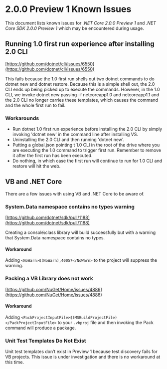 # 2.0.0 Preview 1 Known Issues

This document lists known issues for *.NET Core 2.0.0 Preview 1* and *.NET Core SDK 2.0.0 Preview 1* which may be encountered during usage.

## Running 1.0 first run experience after installing 2.0 CLI

[https://github.com/dotnet/cli/issues/6550](https://github.com/dotnet/cli/issues/6550)

This fails because the 1.0 first run shells out two dotnet commands to do dotnet new and dotnet restore. Because this is a simple shell out, the 2.0 CLI ends up being picked up to execute the commands. However, in the 1.0 CLI, we invoke dotnet new passing –f netcoreapp1.0 and netcoreapp1.1 and the 2.0 CLI no longer carries these templates, which causes the command and the whole first run to fail.

### Workarounds

* Run dotnet 1.0 first run experience before installing the 2.0 CLI by simply invoking 'dotnet new' in the command line after installing VS.
* Uninstalling the 2.0 CLI and then running 'dotnet new'.
* Putting a global.json pointing t 1.0 CLI in the root of the drive where you are executing the 1.0 command to trigger first run. Remember to remove it after the first run has been executed.
* Do nothing, in which case the first run will continue to run for 1.0 CLI and restore will hit the web.

## VB and .NET Core

There are a few issues with using VB and .NET Core to be aware of.

### System.Data namespace contains no types warning

[https://github.com/dotnet/sdk/pull/1188](https://github.com/dotnet/sdk/pull/1188)

Creating a console\class library will build successfully but with a warning that System.Data namespace contains no types.

#### Workaround

Adding `<NoWarn>$(NoWarn),40057</NoWarn>` to the project will suppress the warning.

### Packing a VB Library does not work

[https://github.com/NuGet/Home/issues/4886](https://github.com/NuGet/Home/issues/4886)

#### Workaround

Adding `<PackProjectInputFile>$(MSBuildProjectFile)</PackProjectInputFile>` to your `.vbproj` file and then invoking the Pack command will produce a package.

### Unit Test Templates Do Not Exist

Unit test templates don’t exist in Preview 1 because test discovery fails for VB projects. This issue is under investigation and there is no workaround at this time.